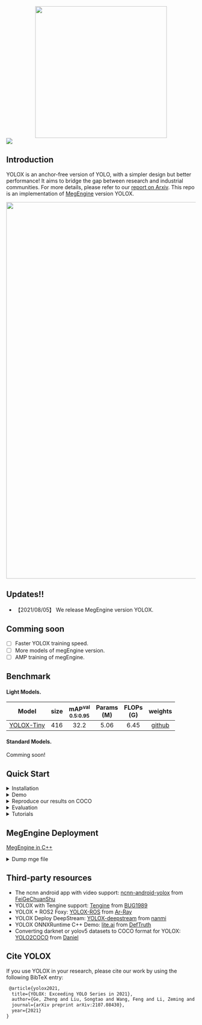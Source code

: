 <div align="center"><img src="assets/logo.png" width="350"></div>
<img src="assets/demo.png" >

## Introduction
YOLOX is an anchor-free version of YOLO, with a simpler design but better performance! It aims to bridge the gap between research and industrial communities.
For more details, please refer to our [report on Arxiv](https://arxiv.org/abs/2107.08430).
This repo is an implementation of [MegEngine](https://github.com/MegEngine/MegEngine) version YOLOX.

<img src="assets/git_fig.png" width="1000" >

## Updates!!
* 【2021/08/05】 We release MegEngine version YOLOX.

## Comming soon
- [ ] Faster YOLOX training speed.
- [ ] More models of megEngine version.
- [ ] AMP training of megEngine.

## Benchmark

#### Light Models.
| Model                                      | size | mAP<sup>val<br>0.5:0.95 | Params<br>(M) | FLOPs<br>(G) |                           weights                            |
| ------------------------------------------ | :--: | :---------------------: | :-----------: | :----------: | :----------------------------------------------------------: |
| [YOLOX-Tiny](./exps/default/yolox_tiny.py) | 416  |          32.2           |     5.06      |     6.45     | [github](https://github.com/MegEngine/YOLOX/releases/download/0.0.1/yolox_tiny.pkl) |


#### Standard Models.
Comming soon!

## Quick Start

<details>
<summary>Installation</summary>

Step1. Install YOLOX.
```shell
git clone git@github.com:Megvii-BaseDetection/YOLOX.git
cd YOLOX
pip3 install -U pip && pip3 install -r requirements.txt
pip3 install -v -e .  # or  python3 setup.py develop
```
Step2. Install [pycocotools](https://github.com/cocodataset/cocoapi).

```shell
pip3 install cython; pip3 install 'git+https://github.com/cocodataset/cocoapi.git#subdirectory=PythonAPI'
```

</details>

<details>
<summary>Demo</summary>

Step1. Download a pretrained model from the benchmark table.

Step2. Use either -n or -f to specify your detector's config. For example:

```shell
python tools/demo.py image -n yolox-tiny -c /path/to/your/yolox_tiny.pkl --path assets/dog.jpg --conf 0.25 --nms 0.45 --tsize 416 --save_result --device [cpu/gpu]
```
or
```shell
python tools/demo.py image -f exps/default/yolox_tiny.py -c /path/to/your/yolox_tiny.pkl --path assets/dog.jpg --conf 0.25 --nms 0.45 --tsize 416 --save_result --device [cpu/gpu]
```
Demo for video:
```shell
python tools/demo.py video -n yolox-s -c /path/to/your/yolox_s.pkl --path /path/to/your/video --conf 0.25 --nms 0.45 --tsize 416 --save_result --device [cpu/gpu]
```


</details>

<details>
<summary>Reproduce our results on COCO</summary>

Step1. Prepare COCO dataset
```shell
cd <YOLOX_HOME>
ln -s /path/to/your/COCO ./datasets/COCO
```

Step2. Reproduce our results on COCO by specifying -n:

```shell
python tools/train.py -n yolox-tiny -d 8 -b 128
```
* -d: number of gpu devices
* -b: total batch size, the recommended number for -b is num-gpu * 8

When using -f, the above commands are equivalent to:

```shell
python tools/train.py -f exps/default/yolox-tiny.py -d 8 -b 128
```

</details>


<details>
<summary>Evaluation</summary>

We support batch testing for fast evaluation:

```shell
python tools/eval.py -n  yolox-tiny -c yolox_tiny.pkl -b 64 -d 8 --conf 0.001 [--fuse]
```
* --fuse: fuse conv and bn
* -d: number of GPUs used for evaluation. DEFAULT: All GPUs available will be used.
* -b: total batch size across on all GPUs

To reproduce speed test, we use the following command:
```shell
python tools/eval.py -n  yolox-tiny -c yolox_tiny.pkl -b 1 -d 1 --conf 0.001 --fuse
```

</details>


<details>
<summary>Tutorials</summary>

*  [Training on custom data](docs/train_custom_data.md).

</details>



## MegEngine Deployment

[MegEngine in C++](./demo/MegEngine)

<details>
<summary>Dump mge file</summary>

**NOTE**: result model is dumped with `optimize_for_inference` and `enable_fuse_conv_bias_nonlinearity`.

```shell
python3 tools/export_mge.py -n yolox-tiny -c yolox_tiny.pkl --dump_path yolox_tiny.mge
```
</details>

## Third-party resources
* The ncnn android app with video support: [ncnn-android-yolox](https://github.com/FeiGeChuanShu/ncnn-android-yolox) from [FeiGeChuanShu](https://github.com/FeiGeChuanShu)
* YOLOX with Tengine support: [Tengine](https://github.com/OAID/Tengine/blob/tengine-lite/examples/tm_yolox.cpp) from [BUG1989](https://github.com/BUG1989)
* YOLOX + ROS2 Foxy: [YOLOX-ROS](https://github.com/Ar-Ray-code/YOLOX-ROS) from [Ar-Ray](https://github.com/Ar-Ray-code)
* YOLOX Deploy DeepStream: [YOLOX-deepstream](https://github.com/nanmi/YOLOX-deepstream) from [nanmi](https://github.com/nanmi)
* YOLOX ONNXRuntime C++ Demo: [lite.ai](https://github.com/DefTruth/lite.ai/blob/main/ort/cv/yolox.cpp) from [DefTruth](https://github.com/DefTruth)
* Converting darknet or yolov5 datasets to COCO format for YOLOX: [YOLO2COCO](https://github.com/RapidAI/YOLO2COCO) from [Daniel](https://github.com/znsoftm)

## Cite YOLOX
If you use YOLOX in your research, please cite our work by using the following BibTeX entry:

```latex
 @article{yolox2021,
  title={YOLOX: Exceeding YOLO Series in 2021},
  author={Ge, Zheng and Liu, Songtao and Wang, Feng and Li, Zeming and Sun, Jian},
  journal={arXiv preprint arXiv:2107.08430},
  year={2021}
}
```
